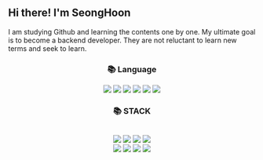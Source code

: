 ## Hi there! I'm SeongHoon 
I am studying Github and learning the contents one by one.
My ultimate goal is to become a backend developer.
They are not reluctant to learn new terms and seek to learn.
<br>

<div align=center><h3>📚 Language</h3></div>
 <div align=center>   

  <img src="https://img.shields.io/badge/java-5468FF?style=for-the-badge&logo=java&logoColor=white"> 
  <img src="https://img.shields.io/badge/python-3776AB?style=for-the-badge&logo=python&logoColor=white"> 
  <img src="https://img.shields.io/badge/C-FFD900?style=for-the-badge&logo=python&logoColor=white">
  <img src="https://img.shields.io/badge/html5-E34F26?style=for-the-badge&logo=html5&logoColor=white"> 
  <img src="https://img.shields.io/badge/css-1572B6?style=for-the-badge&logo=css3&logoColor=white">
  <img src="https://img.shields.io/badge/javascript-F7DF1E?style=for-the-badge&logo=javascript&logoColor=black">
 
<div align=center><h3>📚 STACK</h3></div>
<div align=center>   

  <br>
  <img src="https://img.shields.io/badge/jquery-0769AD?style=for-the-badge&logo=jquery&logoColor=white">  
  <img src="https://img.shields.io/badge/mysql-4479A1?style=for-the-badge&logo=mysql&logoColor=white"> 
  <img src="https://img.shields.io/badge/mongoDB-47A248?style=for-the-badge&logo=MongoDB&logoColor=white">
  <img src="https://img.shields.io/badge/firebase-FFCA28?style=for-the-badge&logo=firebase&logoColor=white">
  <br>
  <img src="https://img.shields.io/badge/react native-61DAFB?style=for-the-badge&logo=react&logoColor=black"> 
  <img src="https://img.shields.io/badge/flask-000000?style=for-the-badge&logo=flask&logoColor=white">
  <img src="https://img.shields.io/badge/bootstrap-7952B3?style=for-the-badge&logo=bootstrap&logoColor=white">  
  <img src="https://img.shields.io/badge/github-F05032?style=for-the-badge&logo=github&logoColor=white">
  <br>
</div>

<div>





</div>

